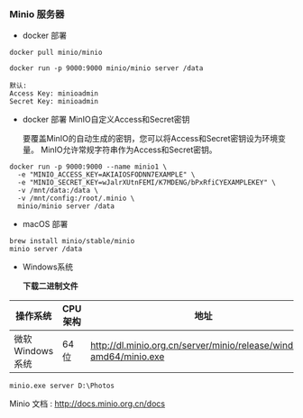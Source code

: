 ### Minio 服务器



- docker 部署

```docker
docker pull minio/minio

docker run -p 9000:9000 minio/minio server /data

默认:
Access Key: minioadmin
Secret Key: minioadmin
```
- docker 部署 MinIO自定义Access和Secret密钥 
  
  要覆盖MinIO的自动生成的密钥，您可以将Access和Secret密钥设为环境变量。 MinIO允许常规字符串作为Access和Secret密钥。
```docker
docker run -p 9000:9000 --name minio1 \
  -e "MINIO_ACCESS_KEY=AKIAIOSFODNN7EXAMPLE" \
  -e "MINIO_SECRET_KEY=wJalrXUtnFEMI/K7MDENG/bPxRfiCYEXAMPLEKEY" \
  -v /mnt/data:/data \
  -v /mnt/config:/root/.minio \
  minio/minio server /data
```



- macOS 部署
```linux
brew install minio/stable/minio
minio server /data
```



- Windows系统

  **下载二进制文件**

| 操作系统        | CPU架构 | 地址                                                         |
| --------------- | ------- | ------------------------------------------------------------ |
| 微软Windows系统 | 64位    | http://dl.minio.org.cn/server/minio/release/windows-amd64/minio.exe |

```text
minio.exe server D:\Photos
```



Minio 文档 : http://docs.minio.org.cn/docs

